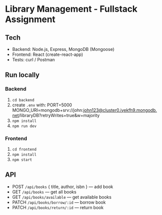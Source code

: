 # Library Management - Fullstack Assignment

## Tech
- Backend: Node.js, Express, MongoDB (Mongoose)
- Frontend: React (create-react-app)
- Tests: curl / Postman

## Run locally

### Backend
1. `cd backend`
2. create `.env` with:
PORT=5000
MONGO_URI=mongodb+srv://john:john123@cluster0.iyekfh9.mongodb.net/libraryDB?retryWrites=true&w=majority
3. `npm install`
4. `npm run dev`

### Frontend
1. `cd frontend`
2. `npm install`
3. `npm start`

## API
- POST `/api/books` { title, author, isbn } — add book
- GET `/api/books` — get all books
- GET `/api/books/available` — get available books
- PATCH `/api/books/borrow/:id` — borrow book
- PATCH `/api/books/return/:id` — return book
